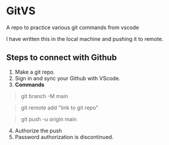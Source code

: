 # GitVS
A repo to practice various git commands from vscode

I have written this in the local machine and pushing it to remote.

## Steps to connect with Github

1. Make a git repo.
2. Sign in and sync your Github with VScode.
3. __Commands__

> git branch -M main

> git remote add "link to git repo"

> git push -u origin main

4. Authorize the push 
5. Password authorization is discontinued.